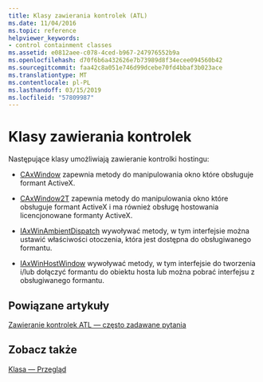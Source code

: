 ```yaml
---
title: Klasy zawierania kontrolek (ATL)
ms.date: 11/04/2016
ms.topic: reference
helpviewer_keywords:
- control containment classes
ms.assetid: e0812aee-c078-4ced-b967-247976552b9a
ms.openlocfilehash: d70f6b6a432626e7b73989d8f34ecee094560b42
ms.sourcegitcommit: faa42c8a051e746d99dcebe70fd4bbaf3b023ace
ms.translationtype: MT
ms.contentlocale: pl-PL
ms.lasthandoff: 03/15/2019
ms.locfileid: "57809987"
---
```

# <a name="control-containment-classes"></a>Klasy zawierania kontrolek

Następujące klasy umożliwiają zawieranie kontrolki hostingu:

- [CAxWindow](../atl/reference/caxwindow-class.md) zapewnia metody do manipulowania okno które obsługuje formant ActiveX.

- [CAxWindow2T](../atl/reference/caxwindow2t-class.md) zapewnia metody do manipulowania okno które obsługuje formant ActiveX i ma również obsługę hostowania licencjonowane formanty ActiveX.

- [IAxWinAmbientDispatch](../atl/reference/iaxwinambientdispatch-interface.md) wywoływać metody, w tym interfejsie można ustawić właściwości otoczenia, która jest dostępna do obsługiwanego formantu.

- [IAxWinHostWindow](../atl/reference/iaxwinhostwindow-interface.md) wywoływać metody, w tym interfejsie do tworzenia i/lub dołączyć formantu do obiektu hosta lub można pobrać interfejsu z obsługiwanego formantu.

## <a name="related-articles"></a>Powiązane artykuły

[Zawieranie kontrolek ATL — często zadawane pytania](../atl/atl-control-containment-faq.md)

## <a name="see-also"></a>Zobacz także

[Klasa — Przegląd](../atl/atl-class-overview.md)
